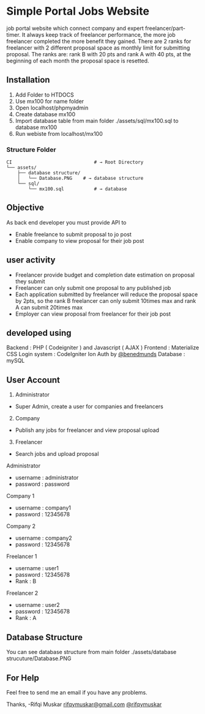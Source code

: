 # Simple Portal Jobs Website 

job portal website which connect company and expert freelancer/part-timer. It always keep
track of freelancer performance, the more job freelancer completed the more benefit they
gained. There are 2 ranks for freelancer with 2 different proposal space as monthly limit for
submitting proposal. The ranks are: rank B with 20 pts and rank A with 40 pts, at the
beginning of each month the proposal space is resetted.

## Installation
1. Add Folder to HTDOCS 
2. Use mx100 for name folder
3. Open localhost/phpmyadmin
4. Create database mx100
5. Import database table from main folder ./assets/sql/mx100.sql to database mx100
6. Run webiste from localhost/mx100

### Structure Folder
```shell
CI                          	# → Root Directory
└── assets/
    ├── database structure/
    │   └── Database.PNG	# → database structure
    └── sql/
        └── mx100.sql           # → database
```

## Objective
As back end developer you must provide API to
- Enable freelance to submit proposal to jo post
- Enable company to view proposal for their job post

## user activity
- Freelancer provide budget and completion date estimation on proposal they submit
- Freelancer can only submit one proposal to any published job
- Each application submitted by freelancer will reduce the proposal space by 2pts, so the
rank B freelancer can only submit 10times max and rank A can submit 20times max
- Employer can view proposal from freelancer for their job post

## developed using
Backend : PHP ( Codeigniter ) and Javascript ( AJAX )
Frontend : Materialize CSS
Login system : CodeIgniter Ion Auth by [@benedmunds](https://github.com/benedmunds/CodeIgniter-Ion-Auth)
Database : mySQL

## User Account
1. Administrator
- Super Admin, create a user for companies and freelancers
2. Company
- Publish any jobs for freelancer and view proposal upload
3. Freelancer 
- Search jobs and upload proposal

Administrator
- username : administrator 
- password : password

Company 1
- username : company1
- password : 12345678
	
Company 2
- username : company2
- password : 12345678

Freelancer 1
- username : user1
- password : 12345678
- Rank : B
	
Freelancer 2
- username : user2
- password : 12345678
- Rank : A

## Database Structure
You can see database structure from main folder ./assets/database strucuture/Database.PNG

## For Help
Feel free to send me an email if you have any problems.


Thanks,
-Rifqi Muskar
 rifqymuskar@gmail.com
 [@rifqymuskar](https://www.facebook.com/rifqymuskar)
